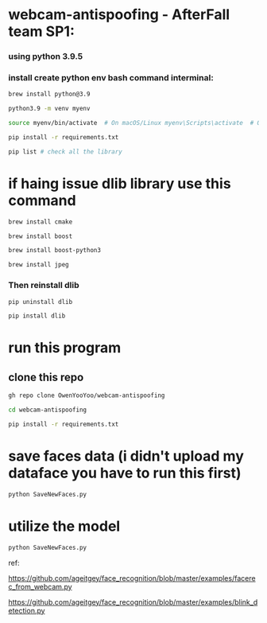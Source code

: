 # webcam-antispoofing - AfterFall team SP1:

### using python 3.9.5

### install create python env bash command interminal:
```bash
brew install python@3.9  

python3.9 -m venv myenv

source myenv/bin/activate  # On macOS/Linux myenv\Scripts\activate  # On Windows

pip install -r requirements.txt

pip list # check all the library
```

# if haing issue dlib library use this command 
```bash
brew install cmake

brew install boost

brew install boost-python3

brew install jpeg
```

### Then reinstall dlib

```bash
pip uninstall dlib

pip install dlib
```
# run this program

## clone this repo
```bash
gh repo clone OwenYooYoo/webcam-antispoofing
```
```bash
cd webcam-antispoofing
```
```bash
pip install -r requirements.txt
```
# save faces data (i didn't upload my dataface you have to run this first)

```bash
python SaveNewFaces.py

```
# utilize the model 

```bash
python SaveNewFaces.py

```

ref:

https://github.com/ageitgey/face_recognition/blob/master/examples/facerec_from_webcam.py

https://github.com/ageitgey/face_recognition/blob/master/examples/blink_detection.py
